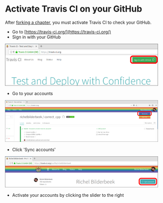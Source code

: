 # Activate Travis CI on your GitHub

After [forking a chapter](fork_a_chapter.md), you must activate Travis CI to check your GitHub.

 * Go to [https://travis-ci.org/](https://travis-ci.org/)
 * Sign in with your GitHub

![Sign in here](pics/travis_ci_homepage_sign_in.png)

 * Go to your accounts

![Go to your Travis accounts](pics/travis_ci_go_to_accounts_accent.png)

 * Click 'Sync accounts'

![Your Travis CI account](pics/travis_ci_accounts_sync_accented.png)

 * Activate your accounts by clicking the slider to the right
